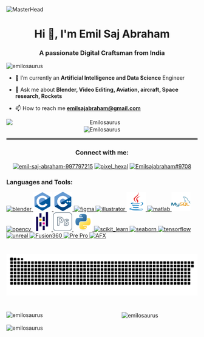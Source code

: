 ![MasterHead](https://user-images.githubusercontent.com/58959408/232639433-cb0aea21-66f0-4508-a771-85e2089c5a87.gif)
<h1 align="center">Hi 👋, I'm Emil Saj Abraham</h1>
<h3 align="center">A passionate Digital Craftsman from India</h3>


<p align="left"> <img src="https://komarev.com/ghpvc/?username=emilosaurus&label=Profile%20views&color=0e75b6&style=flat" alt="emilosaurus" /> </p>

 <!-- - 🔭 I’m currently working on **Marks2csv converter** -->

- 🌱 I’m currently an **Artificial Intelligence and Data Science** Engineer

- 💬 Ask me about **Blender, Video Editing, Aviation, aircraft, Space research, Rockets**

- 📫 How to reach me **emilsajabraham@gmail.com**
<p align="center"> 
<img align="left" alt="Emilosaurus" width="585" src="https://storage.googleapis.com/gweb-uniblog-publish-prod/original_images/Dino_non-birthday_version.gif">
<img align="center" alt="Emilosaurus" width="250" src="https://cdn.dribbble.com/users/22930/screenshots/3203831/gamer.gif">
</p>
<hr style="border:2px solid gray">
<h3 align="center">Connect with me:</h3>
<p align="center">
<a href="https://linkedin.com/in/emil-saj-abraham-997797215" target="blank"><img align="center" src="https://raw.githubusercontent.com/rahuldkjain/github-profile-readme-generator/master/src/images/icons/Social/linked-in-alt.svg" alt="emil-saj-abraham-997797215" height="30" width="40" /></a>
<a href="https://instagram.com/pixel_hexal" target="blank"><img align="center" src="https://raw.githubusercontent.com/rahuldkjain/github-profile-readme-generator/master/src/images/icons/Social/instagram.svg" alt="pixel_hexal" height="30" width="40" /></a>
<a href="https://discord.gg/Emilsajabraham#9708" target="blank"><img align="center" src="https://raw.githubusercontent.com/rahuldkjain/github-profile-readme-generator/master/src/images/icons/Social/discord.svg" alt="Emilsajabraham#9708" height="30" width="40" /></a>
</p>

<h3 align="left">Languages and Tools:</h3>
<p align="left">
  <a href="https://www.blender.org/" target="_blank" rel="noreferrer">
    <img src="https://download.blender.org/branding/community/blender_community_badge_white.svg" alt="blender" width="50" height="50"/>
  </a>
  <a href="https://www.cprogramming.com/" target="_blank" rel="noreferrer">
    <img src="https://raw.githubusercontent.com/devicons/devicon/master/icons/c/c-original.svg" alt="c" width="50" height="50"/>
  </a>
  <a href="https://www.w3schools.com/cpp/" target="_blank" rel="noreferrer">
    <img src="https://raw.githubusercontent.com/devicons/devicon/master/icons/cplusplus/cplusplus-original.svg" alt="cplusplus" width="50" height="50"/>
  </a>
  <a href="https://www.figma.com/" target="_blank" rel="noreferrer">
    <img src="https://www.vectorlogo.zone/logos/figma/figma-icon.svg" alt="figma" width="50" height="50"/>
  </a>
  <a href="https://www.adobe.com/in/products/illustrator.html" target="_blank" rel="noreferrer">
    <img src="https://www.vectorlogo.zone/logos/adobe_illustrator/adobe_illustrator-icon.svg" alt="illustrator" width="50" height="50"/>
  </a>
  <a href="https://www.java.com" target="_blank" rel="noreferrer">
    <img src="https://raw.githubusercontent.com/devicons/devicon/master/icons/java/java-original.svg" alt="java" width="50" height="50"/>
  </a>
  <a href="https://www.mathworks.com/" target="_blank" rel="noreferrer">
    <img src="https://upload.wikimedia.org/wikipedia/commons/2/21/Matlab_Logo.png" alt="matlab" width="50" height="50"/>
  </a>
  <a href="https://www.mysql.com/" target="_blank" rel="noreferrer">
    <img src="https://raw.githubusercontent.com/devicons/devicon/master/icons/mysql/mysql-original-wordmark.svg" alt="mysql" width="50" height="50"/>
  </a>
  <a href="https://opencv.org/" target="_blank" rel="noreferrer">
    <img src="https://www.vectorlogo.zone/logos/opencv/opencv-icon.svg" alt="opencv" width="50" height="50"/>
  </a>
  <a href="https://pandas.pydata.org/" target="_blank" rel="noreferrer">
    <img src="https://raw.githubusercontent.com/devicons/devicon/2ae2a900d2f041da66e950e4d48052658d850630/icons/pandas/pandas-original.svg" alt="pandas" width="50" height="50"/>
  </a>
  <a href="https://www.photoshop.com/en" target="_blank" rel="noreferrer">
    <img src="https://raw.githubusercontent.com/devicons/devicon/master/icons/photoshop/photoshop-line.svg" alt="photoshop" width="50" height="50"/>
  </a>
  <a href="https://www.python.org" target="_blank" rel="noreferrer">
    <img src="https://raw.githubusercontent.com/devicons/devicon/master/icons/python/python-original.svg" alt="python" width="50" height="50"/>
 </a>
  <a href="https://scikit-learn.org/" target="_blank" rel="noreferrer">
    <img src="https://upload.wikimedia.org/wikipedia/commons/0/05/Scikit_learn_logo_small.svg" alt="scikit_learn" width="50" height="50"/>
  </a>
  <a href="https://seaborn.pydata.org/" target="_blank" rel="noreferrer">
    <img src="https://seaborn.pydata.org/_images/logo-mark-lightbg.svg" alt="seaborn" width="50" height="50"/>
  </a>
  <a href="https://www.tensorflow.org" target="_blank" rel="noreferrer">
    <img src="https://www.vectorlogo.zone/logos/tensorflow/tensorflow-icon.svg" alt="tensorflow" width="50" height="50"/>
  </a>
  <a href="https://unrealengine.com/" target="_blank" rel="noreferrer">
    <img src="https://raw.githubusercontent.com/kenangundogan/fontisto/036b7eca71aab1bef8e6a0518f7329f13ed62f6b/icons/svg/brand/unreal-engine.svg" alt="unreal" width="50" height="50"/>
  </a>
  <a href="https://www.autodesk.in/" target="_blank" rel="noreferrer">
    <img src="https://cdn.icon-icons.com/icons2/3053/PNG/512/autodesk_fusion_macos_bigsur_icon_190367.png" alt="Fusion360" width="50" height="50"/>
  </a> 
    <a href="https://www.adobe.com/in/products/premiere.html" target="_blank" rel="noreferrer">
    <img src="https://upload.wikimedia.org/wikipedia/commons/thumb/4/40/Adobe_Premiere_Pro_CC_icon.svg/1200px-Adobe_Premiere_Pro_CC_icon.svg.png" alt="Pre Pro" width="50" height="50"/>
  </a> 
   <a href="https://www.adobe.com/in/products/premiere.html" target="_blank" rel="noreferrer">
    <img src="https://upload.wikimedia.org/wikipedia/commons/thumb/c/cb/Adobe_After_Effects_CC_icon.svg/2101px-Adobe_After_Effects_CC_icon.svg.png" alt=" AFX" width="50" height="50"/>
  </a> 
</p>    

#    

<picture>
  <source media="(prefers-color-scheme: dark)" srcset="https://raw.githubusercontent.com/Emilosaurus/Emilosaurus/output/github-snake-dark.svg" />
  <source media="(prefers-color-scheme: light)" srcset="https://raw.githubusercontent.com/Emilosaurus/Emilosaurus/output/github-snake.svg" />
  <img alt="github-snake" src="https://raw.githubusercontent.com/Emilosaurus/Emilosaurus/output/github-snake.svg" />
</picture>

#

<p><img align="left" width="300" src="https://github-readme-stats.vercel.app/api/top-langs?username=emilosaurus&show_icons=true&locale=en&layout=compact&theme=gruvbox" alt="emilosaurus" /></p>

<p>&nbsp;<img align="center" width="400" src="https://github-readme-stats.vercel.app/api?username=emilosaurus&show_icons=true&locale=en&theme=gruvbox" alt="emilosaurus" /></p>

<p><img align="center" width="400" src="https://github-readme-streak-stats.herokuapp.com/?user=emilosaurus&theme=gruvbox" alt="emilosaurus" /></p>

#    






